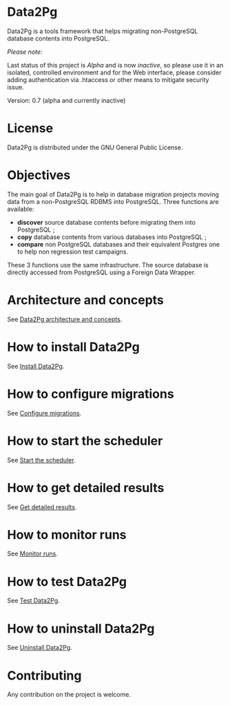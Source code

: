 Data2Pg
=======

Data2Pg is a tools framework that helps migrating non-PostgreSQL database contents into PostgreSQL.

*Please note:*

Last status of this project is *Alpha* and is now *inactive*, so please use it in an isolated, controlled environment and for the Web interface, please consider adding authentication via .htaccess or other means to mitigate security issue. 

Version: 0.7 (alpha and currently inactive)

# License

Data2Pg is distributed under the GNU General Public License.

# Objectives

The main goal of Data2Pg is to help in database migration projects moving data from a non-PostgreSQL RDBMS into PostgreSQL. Three functions are available:

 * **discover** source database contents before migrating them into PostgreSQL ;
 * **copy** database contents from various databases into PostgreSQL ;
 * **compare** non PostgreSQL databases and their equivalent Postgres one to help non regression test campaigns.

These 3 functions use the same infrastructure. The source database is directly accessed from PostgreSQL using a Foreign Data Wrapper.

# Architecture and concepts

See [Data2Pg architecture and concepts](doc/architectureConcept.md).

# How to install Data2Pg

See [Install Data2Pg](doc/install.md).

# How to configure migrations

See [Configure migrations](doc/configureMigration.md).

# How to start the scheduler

See [Start the scheduler](doc/startScheduler.md).

# How to get detailed results

See [Get detailed results](doc/getDetailedResults.md).

# How to monitor runs

See [Monitor runs](doc/monitorRuns.md).

# How to test Data2Pg

See [Test Data2Pg](doc/test.md).

# How to uninstall Data2Pg

See [Uninstall Data2Pg](doc/uninstall.md).

# Contributing

Any contribution on the project is welcome.

